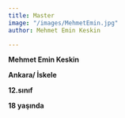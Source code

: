 ```yaml
---
title: Master
image: "/images/MehmetEmin.jpg"
author: Mehmet Emin Keskin

---
```

**Mehmet Emin Keskin**

**Ankara/ İskele**

**12.sınıf**

**18 yaşında**
